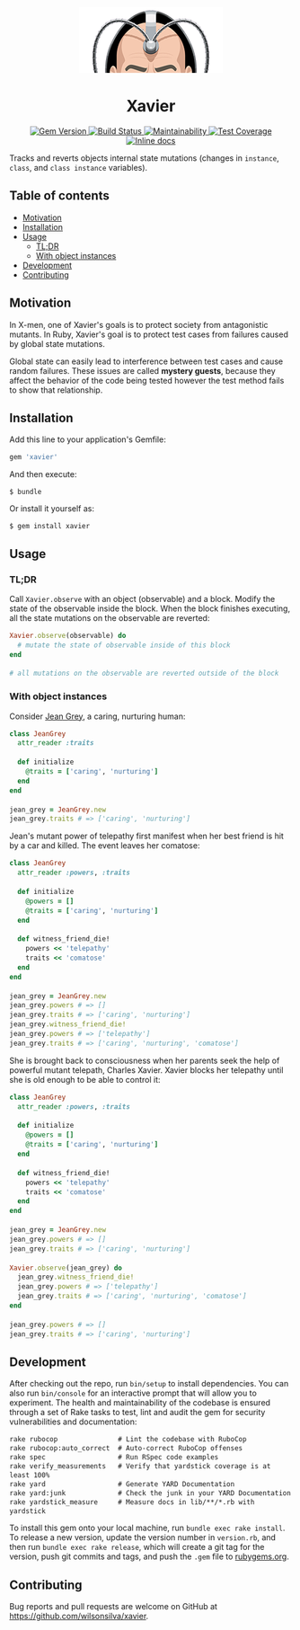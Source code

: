 <p align="center">
  <img src="https://github.com/wilsonsilva/xavier/raw/master/logo.png">
</p>

<h1 align="center">Xavier</h1>

<p align="center">
  <a href="http://badge.fury.io/rb/xavier">
    <img src="https://badge.fury.io/rb/xavier.svg" alt="Gem Version">
  </a>
  <a href="https://travis-ci.org/wilsonsilva/xavier">
    <img src="https://travis-ci.org/wilsonsilva/xavier.svg?branch=master" alt="Build Status">
  </a>
  <a href="https://codeclimate.com/github/wilsonsilva/xavier/maintainability">
    <img src="https://api.codeclimate.com/v1/badges/7473cd7cdcf12b4bb453/maintainability" alt="Maintainability">
  </a>
  <a href="https://codeclimate.com/github/wilsonsilva/xavier/test_coverage">
    <img src="https://api.codeclimate.com/v1/badges/7473cd7cdcf12b4bb453/test_coverage" alt="Test Coverage">
  </a>
  <a href="http://inch-ci.org/github/wilsonsilva/xavier">
    <img src="http://inch-ci.org/github/wilsonsilva/xavier.svg?branch=master" alt="Inline docs">
  </a>
</p>

Tracks and reverts objects internal state mutations (changes in `instance`, `class`, and `class instance` variables).

## Table of contents

* [Motivation](#motivation)
* [Installation](#installation)
* [Usage](#usage)
  * [TL;DR](#tldr)
  * [With object instances](#with-object-instances)
* [Development](#development)
* [Contributing](#contributing)

## Motivation

In X-men, one of Xavier's goals is to protect society from antagonistic mutants. In Ruby, Xavier's goal is to protect
test cases from failures caused by global state mutations.

Global state can easily lead to interference between test cases and cause random failures. These issues are called
__mystery guests__, because they affect the behavior of the code being tested however the test method fails to show
that relationship.

## Installation

Add this line to your application's Gemfile:

```ruby
gem 'xavier'
```

And then execute:

    $ bundle

Or install it yourself as:

    $ gem install xavier

## Usage

### TL;DR

Call `Xavier.observe` with an object (observable) and a block. Modify the state of the observable inside the block.
When the block finishes executing, all the state mutations on the observable are reverted:

```ruby
Xavier.observe(observable) do
  # mutate the state of observable inside of this block
end

# all mutations on the observable are reverted outside of the block
```

### With object instances

Consider [Jean Grey](https://en.wikipedia.org/wiki/Jean_Grey), a caring, nurturing human:

```ruby
class JeanGrey
  attr_reader :traits
  
  def initialize
    @traits = ['caring', 'nurturing']
  end
end

jean_grey = JeanGrey.new
jean_grey.traits # => ['caring', 'nurturing']
````

Jean's mutant power of telepathy first manifest when her best friend is hit by a car and killed. The event leaves her
comatose:

```ruby
class JeanGrey
  attr_reader :powers, :traits
  
  def initialize
    @powers = []
    @traits = ['caring', 'nurturing']
  end
  
  def witness_friend_die!
    powers << 'telepathy'
    traits << 'comatose'
  end
end

jean_grey = JeanGrey.new
jean_grey.powers # => []
jean_grey.traits # => ['caring', 'nurturing']
jean_grey.witness_friend_die!
jean_grey.powers # => ['telepathy']
jean_grey.traits # => ['caring', 'nurturing', 'comatose']
````

She is brought back to consciousness when her parents seek the help of powerful mutant telepath, Charles Xavier. Xavier
blocks her telepathy until she is old enough to be able to control it:

```ruby
class JeanGrey
  attr_reader :powers, :traits
  
  def initialize
    @powers = []
    @traits = ['caring', 'nurturing']
  end
  
  def witness_friend_die!
    powers << 'telepathy'
    traits << 'comatose'
  end
end

jean_grey = JeanGrey.new
jean_grey.powers # => []
jean_grey.traits # => ['caring', 'nurturing']

Xavier.observe(jean_grey) do
  jean_grey.witness_friend_die!
  jean_grey.powers # => ['telepathy']
  jean_grey.traits # => ['caring', 'nurturing', 'comatose']
end

jean_grey.powers # => []
jean_grey.traits # => ['caring', 'nurturing']
````

## Development

After checking out the repo, run `bin/setup` to install dependencies. You can also run `bin/console` for an interactive
prompt that will allow you to experiment. The health and maintainability of the codebase is ensured through a set of
Rake tasks to test, lint and audit the gem for security vulnerabilities and documentation:

```
rake rubocop               # Lint the codebase with RuboCop
rake rubocop:auto_correct  # Auto-correct RuboCop offenses
rake spec                  # Run RSpec code examples
rake verify_measurements   # Verify that yardstick coverage is at least 100%
rake yard                  # Generate YARD Documentation
rake yard:junk             # Check the junk in your YARD Documentation
rake yardstick_measure     # Measure docs in lib/**/*.rb with yardstick
```

To install this gem onto your local machine, run `bundle exec rake install`. To release a new version, update the
version number in `version.rb`, and then run `bundle exec rake release`, which will create a git tag for the version,
push git commits and tags, and push the `.gem` file to [rubygems.org](https://rubygems.org).

## Contributing

Bug reports and pull requests are welcome on GitHub at https://github.com/wilsonsilva/xavier.
